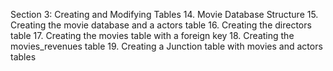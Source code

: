 
Section 3: Creating and Modifying Tables
14. Movie Database Structure
15. Creating the movie database and a actors table
16. Creating the directors table
17. Creating the movies table with a foreign key
18. Creating the movies_revenues table 
19. Creating a Junction table with movies and actors tables







